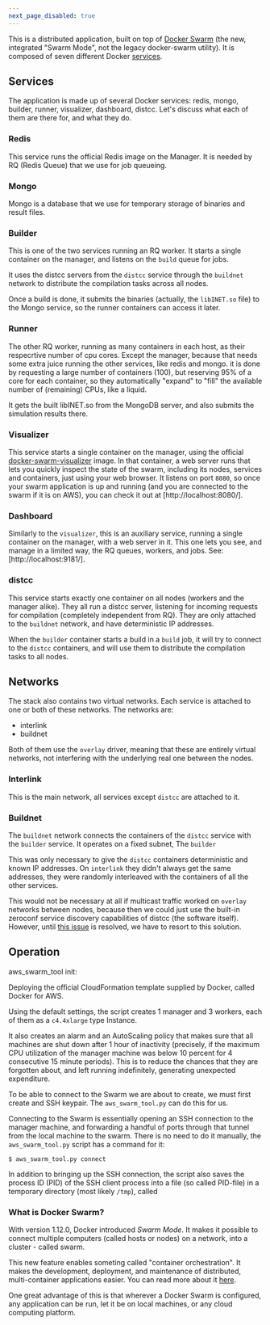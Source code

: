 ```yaml
---
next_page_disabled: true
---
```


This is a distributed application, built on top of [Docker Swarm](https://docs.docker.com/engine/swarm/)
(the new, integrated "Swarm Mode", not the legacy docker-swarm utility).
It is composed of seven different Docker [services](https://docs.docker.com/engine/swarm/how-swarm-mode-works/services/).


## Services


The application is made up of several Docker services:
redis, mongo, builder, runner, visualizer, dashboard, distcc.
Let's discuss what each of them are there for, and what they do.

### Redis

This service runs the official Redis image on the Manager. It is needed by RQ (Redis Queue)
that we use for job queueing.

### Mongo

Mongo is a database that we use for temporary storage of binaries and result files.

### Builder

This is one of the two services running an RQ worker. It starts a single
container on the manager, and listens on the `build` queue for jobs.

It uses the distcc servers from the `distcc` service through the `buildnet`
network to distribute the compilation tasks across all nodes.

Once a build is done, it submits the binaries (actually, the `libINET.so` file) to the Mongo service,
so the runner containers can access it later.

### Runner

The other RQ worker, running as many containers in each host, as their respecrtive number
of cpu cores. Except the manager, because that needs some extra juice running the other services,
like redis and mongo. it is done by requesting a large number of containers (100), but reserving
95% of a core for each container, so they automatically "expand" to "fill" the available number
of (remaining) CPUs, like a liquid.

It gets the built libINET.so from the MongoDB server, and also submits the simulation results there.

### Visualizer

This service starts a single container on the manager, using
the official [docker-swarm-visualizer](https://github.com/dockersamples/docker-swarm-visualizer) image.
In that container, a web server runs that lets you quickly inspect
the state of the swarm, including its nodes, services and containers,
just using your web browser. It listens on port `8080`, so once
your swarm application is up and running (and you are connected to the swarm
if it is on AWS), you can check it out at [http://localhost:8080/].

<!-- insert screenshot here? -->

### Dashboard

Similarly to the `visualizer`, this is an auxiliary service, running a single
container on the manager, with a web server in it.
This one lets you see, and manage in a limited way, the RQ queues, workers, and jobs.
See: [http://localhost:9181/].

<!-- insert screenshot here? -->

### distcc

This service starts exactly one container on all nodes (workers and the manager alike).
They all run a distcc server, listening for incoming requests for compilation (completely
independent from RQ).
They are only attached to the `buildnet` network, and have deterministic IP addresses.

When the `builder` container starts a build in a `build` job, it will try
to connect to the `distcc` containers, and will use them to distribute
the compilation tasks to all nodes.

## Networks

The stack also contains two virtual networks. Each service is attached to
one or both of these networks. The networks are:

  - interlink
  - buildnet

Both of them use the `overlay` driver, meaning that these are entirely virtual
networks, not interfering with the underlying real one between the nodes.

### Interlink

This is the main network, all services except `distcc` are attached to it.

### Buildnet

The `buildnet` network connects the containers of the `distcc` service
with the `builder` service. It operates on a fixed subnet, The `builder`

This was only necessary to give the `distcc` containers deterministic and known
IP addresses. On `interlink` they didn't always get the same addresses, they
were randomly interleaved with the containers of all the other services.

This would not be necessary at all if multicast traffic worked on `overlay`
networks between nodes, because then we could just use the built-in zeroconf
service discovery capabilities of distcc (the software itself). However, until
[this issue](https://github.com/docker/libnetwork/issues/552) is resolved, we
have to resort to this solution.


## Operation


aws_swarm_tool init:

Deploying the official CloudFormation template supplied by Docker, called Docker for AWS.

Using the default settings, the script creates 1 manager and 3 workers, each of them as a `c4.4xlarge` type Instance.

It also creates an alarm and an AutoScaling policy that makes sure that all machines are shut down after 1 hour of inactivity (precisely, if the maximum CPU utilization of the manager machine was below 10 percent for 4 consecutive 15 minute periods).
This is to reduce the chances that they are forgotten about, and left running indefinitely, generating unexpected expenditure.



To be able to connect to the Swarm we are about to create, we must first create and SSH keypair.
The `aws_swarm_tool.py` can do this for us.




Connecting to the Swarm is essentially opening an SSH connection to the manager machine, and forwarding
a handful of ports through that tunnel from the local machine to the swarm.
There is no need to do it manually, the `aws_swarm_tool.py` script has a command for it:

`$ aws_swarm_tool.py connect`

In addition to bringing up the SSH connection, the script also saves the process ID (PID) of the SSH client process into a file (so called PID-file) in a temporary directory (most likely `/tmp`), called




### What is Docker Swarm?


With version 1.12.0, Docker introduced *Swarm Mode*. It makes it possible to
connect multiple computers (called hosts or nodes) on a network, into a cluster - called swarm.

This new feature enables someting called "container orchestration". It makes the development, deployment,
and maintenance of distributed, multi-container applications easier. You can read
more about it [here](https://docs.docker.com/engine/swarm/).

One great advantage of this is that wherever a Docker Swarm is configured, any
application can be run, let it be on local machines, or any cloud computing platform.

